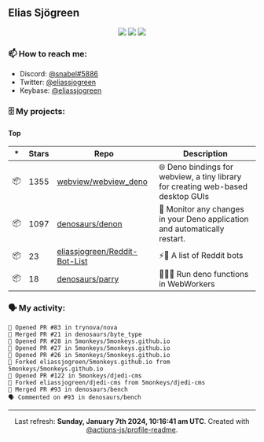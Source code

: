 ## Elias Sjögreen

<p align="center">
  <img src="https://img.shields.io/badge/🎂-dec. 2003-success" />
  <img src="https://img.shields.io/badge/🌎-Stockholm-informational" />
  <img src="https://img.shields.io/badge/👦-He/Him-informational" />
</p>

### 📫 How to reach me:

- Discord: [@snabel#5886](https://discord.com/users/267978757799673866)
- Twitter: [@eliassjogreen](https://twitter.com/eliassjogreen)
- Keybase: [@eliassjogreen](https://keybase.io/eliassjogreen)

### 🗄 My projects:

#### Top
|*|Stars|Repo|Description|
|---|---|---|---|
| 📦 | 1355 | [webview/webview_deno](https://github.com/webview/webview_deno) | 🌐 Deno bindings for webview, a tiny library for creating web-based desktop GUIs |
| 📦 | 1097 | [denosaurs/denon](https://github.com/denosaurs/denon) | 👀 Monitor any changes in your Deno application and automatically restart. |
| 📦 | 23 | [eliassjogreen/Reddit-Bot-List](https://github.com/eliassjogreen/Reddit-Bot-List) | ⚡️🤖 A list of Reddit bots |
| 📦 | 18 | [denosaurs/parry](https://github.com/denosaurs/parry) | 👷🏽‍♂️ Run deno functions in WebWorkers |

### 🗣 My activity:

```
💪 Opened PR #83 in trynova/nova
🎉 Merged PR #21 in denosaurs/byte_type
💪 Opened PR #28 in 5monkeys/5monkeys.github.io
💪 Opened PR #27 in 5monkeys/5monkeys.github.io
💪 Opened PR #26 in 5monkeys/5monkeys.github.io
🍴 Forked eliassjogreen/5monkeys.github.io from 5monkeys/5monkeys.github.io
💪 Opened PR #122 in 5monkeys/djedi-cms
🍴 Forked eliassjogreen/djedi-cms from 5monkeys/djedi-cms
🎉 Merged PR #93 in denosaurs/bench
🗣 Commented on #93 in denosaurs/bench
```

------------
<p align="center">Last refresh: <b>Sunday, January 7th 2024, 10:16:41 am UTC</b>. Created with <a href=https://github.com/marketplace/actions/profile-readme>@actions-js/profile-readme</a>.</p>
